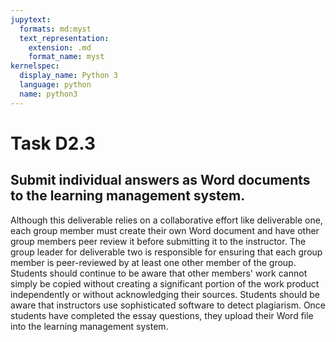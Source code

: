 ```yaml
---
jupytext:
  formats: md:myst
  text_representation:
    extension: .md
    format_name: myst
kernelspec:
  display_name: Python 3
  language: python
  name: python3
---
```


# Task D2.3

## Submit individual answers as Word documents to the learning management system.

Although this deliverable relies on a collaborative effort like deliverable one, each group member must create their own Word document and have other group members peer review it before submitting it to the instructor. The group leader for deliverable two is responsible for ensuring that each group member is peer-reviewed by at least one other member of the group. Students should continue to be aware that other members' work cannot simply be copied without creating a significant portion of the work product independently or without acknowledging their sources. Students should be aware that instructors use sophisticated software to detect plagiarism. Once students have completed the essay questions, they upload their Word file into the learning management system. 


